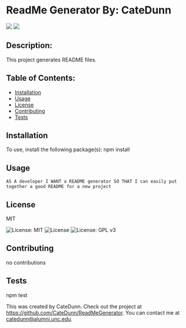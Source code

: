 # ReadMe Generator By: CateDunn

![](README2.gif)
![](README.gif)
    
  ## Description: 
  
  This project generates README files.
  
  
  ## Table of Contents:
  * [Installation](#installation)
  * [Usage](#usage)
  * [License](#license)
  * [Contributing](#contributing)
  * [Tests](#tests)
  
  ## Installation 
  To use, install the following package(s): npm install
  
  ## Usage
  
    AS A developer I WANT a README generator SO THAT I can easily put together a good README for a new project

  
  ## License
  
  MIT
  
  ![License: MIT](https://img.shields.io/badge/License-MIT-yellow.svg) ![License](https://img.shields.io/badge/License-Apache%202.0-blue.svg) ![License: GPL v3](https://img.shields.io/badge/License-GPLv3-blue.svg)
  
  ## Contributing
  
  no contributions
  
  ## Tests
  
  npm test
  
  This was created by CateDunn.
  Check out the project at https://github.com/CateDunn/ReadMeGenerator.
  You can contact me at catedunn@alumni.unc.edu.
  
    